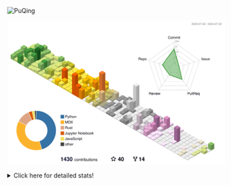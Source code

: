 ![PuQing](https://user-images.githubusercontent.com/27223114/171565019-9a56fae6-b08b-421f-99db-7e830da42371.png)

![](./profile-3d-contrib/profile-season-animate.svg)

<details>
<summary>Click here for detailed stats!</summary>

<!--START_SECTION:waka-->
![Lines of code](https://img.shields.io/badge/From%20Hello%20World%20I%27ve%20Written-1.3%20million%20lines%20of%20code-blue)

**🐱 My GitHub Data** 

> 📦 397.3 kB Used in GitHub's Storage 
 > 
> 🏆 400 Contributions in the Year 2024
 > 
> 🚫 Not Opted to Hire
 > 
> 📜 46 Public Repositories 
 > 
> 🔑 29 Private Repositories 
 > 
**I'm an Early 🐤** 

```text
🌞 Morning                423 commits         █░░░░░░░░░░░░░░░░░░░░░░░░   05.92 % 
🌆 Daytime                3284 commits        ███████████░░░░░░░░░░░░░░   45.99 % 
🌃 Evening                1510 commits        █████░░░░░░░░░░░░░░░░░░░░   21.15 % 
🌙 Night                  1924 commits        ███████░░░░░░░░░░░░░░░░░░   26.94 % 
```


📊 **This Week I Spent My Time On** 

```text
💬 Programming Languages: 
Browsing                 12 hrs 44 mins      ██████████░░░░░░░░░░░░░░░   38.01 % 
Python                   6 hrs 50 mins       █████░░░░░░░░░░░░░░░░░░░░   20.39 % 
GitHubing                4 hrs 53 mins       ████░░░░░░░░░░░░░░░░░░░░░   14.61 % 
TypeScript               3 hrs 21 mins       ███░░░░░░░░░░░░░░░░░░░░░░   10.03 % 
Searching                2 hrs 8 mins        ██░░░░░░░░░░░░░░░░░░░░░░░   06.40 % 

🔥 Editors: 
Chrome                   21 hrs 3 mins       ████████████████░░░░░░░░░   62.81 % 
VS Code                  10 hrs 57 mins      ████████░░░░░░░░░░░░░░░░░   32.66 % 
fish                     1 hr 16 mins        █░░░░░░░░░░░░░░░░░░░░░░░░   03.80 % 
Obsidian                 14 mins             ░░░░░░░░░░░░░░░░░░░░░░░░░   00.73 % 

💻 Operating System: 
Mac                      26 hrs 7 mins       ███████████████████░░░░░░   77.89 % 
Linux                    5 hrs 44 mins       ████░░░░░░░░░░░░░░░░░░░░░   17.10 % 
WSL                      1 hr 40 mins        █░░░░░░░░░░░░░░░░░░░░░░░░   05.02 % 
```


<!--END_SECTION:waka-->
</details>
